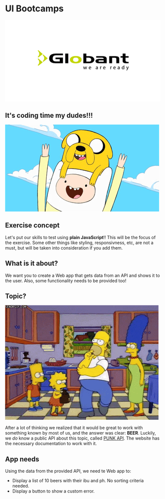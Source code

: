 # UI Bootcamps

![Globant](assets/globant.jpg)

## It's coding time my dudes!!!

![code](assets/codingTime.gif)


## Exercise concept
Let's put our skills to test using __plain JavaScript__!! This will be the focus of the exercise. Some other things like styling, responsivness, etc, are not a must, but will be taken into consideration if you add them.

## What is it about?

We want you to create a Web app that gets data from an API and shows it to the user. Also, some functionality needs to be provided too!

## Topic?

![think](assets/think.gif)

After a lot of thinking we realized that it would be great to work with something known by most of us, and the answer was clear: __BEER__.
Luckily, we _do_ know a public API about this topic, called [PUNK API](https://punkapi.com). The website has the necessary documentation to work with it.

## App needs

Using the data from the provided API, we need te Web app to:

* Display a list of 10 beers with their ibu and ph. No sorting criteria needed.
* Display a button to show a custom error.